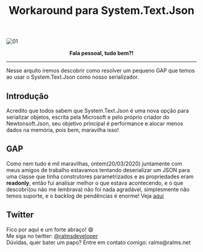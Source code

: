 ﻿---
title: "Workaround para System.Text.Json"
comments: true
excerpt_separator: "Ler mais"
toc: true
toc_label: "Tópicos"
categories:
  - Workaround
  - Json
  - AspNetCore
---

![01]({{site.url}}{{site.baseurl}}/assets/images/SystemTextJson.png)

<center><strong>Fala pessoal, tudo bem?!</strong></center>
<hr /> 
<div class="notice--warning">
Nesse arquito iremos descobrir como resolver um pequeno GAP que temos ao usar o System.Text.Json como nosso serializador.
</div> 

## Introdução
Acredito que todos sabem que System.Text.Json é uma nova opção para serializar objetos, escrita pela Microsoft e pelo próprio criador do Newtonsoft.Json, seu objetivo principal é performance e alocar menos dados na memória, pois bem, maravilha isso!

## GAP
Como nem tudo é mil maravilhas, ontem(20/03/2020) juntamente com meus amigos de trabalho estavamos tentando deserializar um JSON para uma classe que tinha construtores parametrizados e as propriedades eram <b>readonly</b>, então fui analisar melhor o que estava acontecendo, e o que descobri(ou não me lembrava) não foi nada agradável, 
simplesmente não temos suporte, e o backlog de pendências é enorme! Veja <a target="_BLANK" href="https://docs.microsoft.com/pt-br/dotnet/standard/serialization/system-text-json-migrate-from-newtonsoft-how-to#table-of-differences-between-newtonsoftjson-and-systemtextjson" alt="">aqui</a>
 

## Twitter
<div class="notice--info">
 Fico por aqui e um forte abraço! 😄 <br />
 Me siga no twitter: <a alt="" href="https://twitter.com/RalmsDeveloper">@ralmsdeveloper</a><br />
 Dúvidas, quer bater um papo? Entre em contato comigo: ralms@ralms.net
</div> 

<br>
